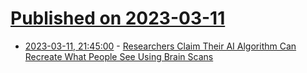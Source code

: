 # [Published on 2023-03-11](index.md)

* [2023-03-11, 21:45:00](https://science.slashdot.org/story/23/03/11/2112239/researchers-claim-their-ai-algorithm-can-recreate-what-people-see-using-brain-scans?utm_source=rss1.0mainlinkanon&utm_medium=feed) - [Researchers Claim Their AI Algorithm Can Recreate What People See Using Brain Scans](https://science.slashdot.org/story/23/03/11/2112239/researchers-claim-their-ai-algorithm-can-recreate-what-people-see-using-brain-scans?utm_source=rss1.0mainlinkanon&utm_medium=feed)
